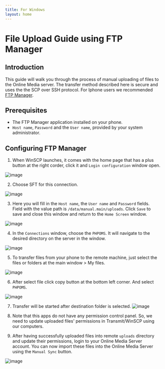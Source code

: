 ```yaml
---
title: For Windows
layout: home
---
```


# File Upload Guide using FTP Manager

## Introduction
This guide will walk you through the process of manual uploading of files to the Online Media server. The transfer method   described here is secure and uses the the SCP over SSH protocol. For Iphone users we recommended [FTP Manager](https://apps.apple.com/us/app/ftpmanager-ftp-sftp-client/id525959186).

## Prerequisites
- The FTP Manager application installed on your phone.
- `Host name`, `Password` and the `User name`, provided by your system administrator.

## Configuring FTP Manager
1. When WinSCP launches, it comes with the home page that has a plus button at the right corder, click it and `Login configuration` window open.

![image](ftp_home_screen.jpeg)

2. Choose SFT for this connection.

![image](ftp_manager_new.jpeg)

3. Here you will fill in the `Host name`,  the `User name` and  `Password` fields. Field with the value path is `/data/manual.main/uploads`. Click `Save` to save and close this window and return to the `Home Screen` window.

![image](ftp_manager_config.jpeg)

4. In the `Connections` window, choose the `PHPOMS`. It will navigate to the desired directory on the server in the window.

![image](ftp_manager_folders.jpeg)


5. To transfer files from your phone to the remote machine, just select the files or folders at the main window > My files.

![image](ftp_manager_select_file.jpeg)

6. After select file click copy button at the bottom left corner. And select `PHPOMS`.

![image](ftp_manager_copy.jpeg)

7. Transfer will be started after destination folder is selected.
![image](ftp_manager_copy_process.jpeg)

8. Note that this apps do not have any permission control panel. So, we need to update uploaded files' permissions in Transmit/WinSCP using our computers.

9. After having successfully uploaded files into remote `uploads` directory and update their permissions, login to your Online Media Server account. You can now import these files into the Online Media Server using the `Manual Sync` button. 

![image](sync-manual-button.png)
